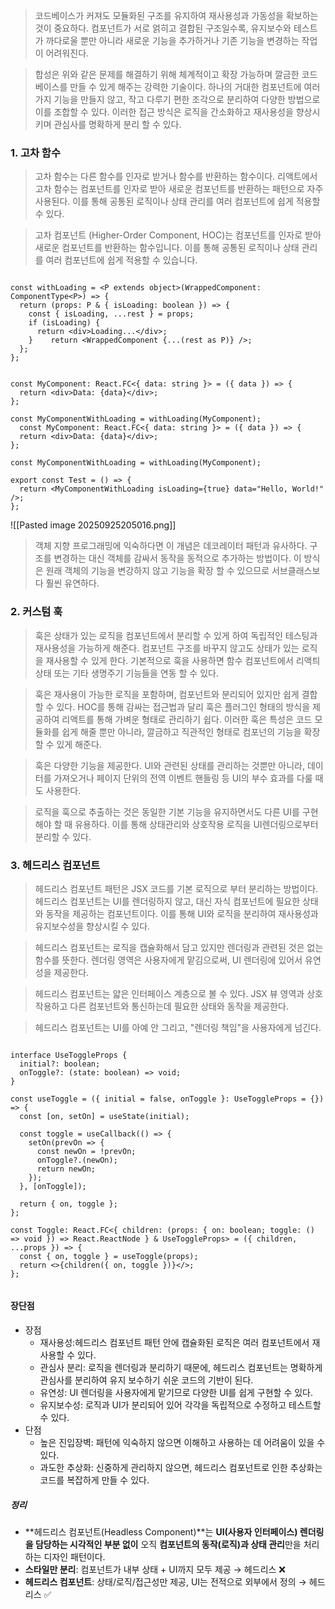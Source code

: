> 코드베이스가 커져도 모듈화된 구조를 유지하여 재사용성과 가동성을 확보하는 것이 중요하다. 컴포넌트가 서로 얽히고 결합된 구조일수록, 유지보수와 테스트가 까다로울 뿐만 아니라 새로운 기능을 추가하거나 기존 기능을 변경하는 작업이 어려워진다. 

> 합성은 위와 같은 문제를 해결하기 위해 체계적이고 확장 가능하며 깔금한 코드베이스를 만들 수 있게 해주는 강력한 기술이다. 하나의 거대한 컴포넌트에 여러 가지 기능을 만들지 않고, 작고 다루기 편한 조각으로 분리하여 다양한 방법으로 이를 조합할 수 있다. 이러한 접근 방식은 로직을 간소화하고 재사용성을 향상시키며 관심사를 명확하게 분리 할 수 있다.

### 1. 고차 함수

> 고차 함수는 다른 함수를 인자로 받거나 함수를 반환하는 함수이다. 리액트에서 고차 함수는 컴포넌트를 인자로 받아 새로운 컴포넌트를 반환하는 패턴으로 자주 사용된다. 이를 통해 공통된 로직이나 상태 관리를 여러 컴포넌트에 쉽게 적용할 수 있다.

> 고차 컴포넌트 (Higher-Order Component, HOC)는 컴포넌트를 인자로 받아 새로운 컴포넌트를 반환하는 함수입니다. 이를 통해 공통된 로직이나 상태 관리를 여러 컴포넌트에 쉽게 적용할 수 있습니다.

``` tsx

const withLoading = <P extends object>(WrappedComponent: ComponentType<P>) => {  
  return (props: P & { isLoading: boolean }) => {  
    const { isLoading, ...rest } = props;  
    if (isLoading) {  
      return <div>Loading...</div>;  
    }    return <WrappedComponent {...(rest as P)} />;  
  };  
};  
```

``` tsx

const MyComponent: React.FC<{ data: string }> = ({ data }) => {  
  return <div>Data: {data}</div>;  
};  
  
const MyComponentWithLoading = withLoading(MyComponent);  
  const MyComponent: React.FC<{ data: string }> = ({ data }) => {  
  return <div>Data: {data}</div>;  
};  
  
const MyComponentWithLoading = withLoading(MyComponent);  
  
export const Test = () => {  
  return <MyComponentWithLoading isLoading={true} data="Hello, World!" />;  
};
```

![[Pasted image 20250925205016.png]]

>  객체 지향 프로그래밍에 익숙하다면 이 개념은 데코레이터 패턴과 유사하다. 구조를 변경하는 대신 객체를 감싸서 동작을 동적으로 추가하는 방법이다. 이 방식은 원래 객체의 기능을 변강하지 않고 기능을 확장 할 수 있으므로 서브클래스보다 훨씬 유연하다.

### 2. 커스텀 훅

>  훅은 상태가 있는 로직을 컴포넌트에서 분리할 수 있게 하여 독립적인 테스팅과 재사용성을 가능하게 해준다. 컴포넌트 구조를 바꾸지 않고도 상태가 있는 로직을 재사용할 수 있게 한다. 기본적으로 훅을 사용하면 함수 컴포넌트에서 리액틔 상태 또는 기타 생명주기 기능들을 연동 할 수 있다.

> 훅은 재사용이 가능한 로직을 포함하며, 컴포넌트와 분리되어 있지만 쉽게 결합할 수 있다. HOC를 통해 감싸는 접근법과 달리 훅은 플러그인 형태의 방식을 제공하여 리액트를 통해 가벼운 형태로 관리하기 쉽다. 이러한 훅은 특성은 코드 모듈화를 쉽게 해줄 뿐만 아니라, 깔금하고 직관적인 형태로 컴포넌의 기능을 확장할 수 있게 해준다.

> 훅은 다양한 기능을 제공한다. UI와 관련된 상태를 관리하는 것뿐만 아니라, 데이터를 가져오거나 페이지 단위의 전역 이벤트 핸들링 등 UI의 부수 효과를 다룰 때도 사용한다.

> 로직을 훅으로 추출하는 것은 동일한 기본 기능을 유지하면서도 다른 UI를 구현해야 할 때 유용하다. 이를 통해 상태관리와 상호작용 로직을 UI렌더링으로부터 분리할 수 있다. 

### 3. 헤드리스 컴포넌트

> 헤드리스 컴포넌트 패턴은 JSX 코드를 기본 로직으로 부터 분리하는 방법이다. 헤드리스 컴포넌트는 UI를 렌더링하지 않고, 대신 자식 컴포넌트에 필요한 상태와 동작을 제공하는 컴포넌트이다. 이를 통해 UI와 로직을 분리하여 재사용성과 유지보수성을 향상시킬 수 있다.

> 헤드리스 컴포넌트는 로직을 캡슐화해서 담고 있지만 렌더링과 관련된 것은 없는 함수를 뜻한다. 렌더링 영역은 사용자에게 맡김으로써, UI 렌더링에 있어서 유연성을 제공한다.

> 헤드리스 컴포넌트는 얇은 인터페이스 계층으로 볼 수 있다. JSX 뷰 영역과 상호작용하고 다른 컴포넌트와 통신하는데 필요한 상태와 동작을 제공한다. 

> 헤드리스 컴포넌트는 UI를 아예 안 그리고, "렌더링 책임"을 사용자에게 넘긴다.

``` tsx

interface UseToggleProps {
  initial?: boolean;
  onToggle?: (state: boolean) => void;
}

const useToggle = ({ initial = false, onToggle }: UseToggleProps = {}) => {  
  const [on, setOn] = useState(initial);  
  
  const toggle = useCallback(() => {  
    setOn(prevOn => {  
      const newOn = !prevOn;  
      onToggle?.(newOn);  
      return newOn;  
    });  
  }, [onToggle]);  
  
  return { on, toggle };  
};
  
const Toggle: React.FC<{ children: (props: { on: boolean; toggle: () => void }) => React.ReactNode } & UseToggleProps> = ({ children, ...props }) => {  
  const { on, toggle } = useToggle(props);  
  return <>{children({ on, toggle })}</>;  
};  
```

``` 

```

#### 장단점

- 장점
	- 재사용성:헤드리스 컴포넌트 패턴 안에 캡슐화된 로직은 여러 컴포넌트에서 재사용할 수 있다.
	- 관심사 분리: 로직을 렌더링과 분리하기 때문에, 헤드리스 컴포넌트는 명확하게 관심사를 분리하여 유지 보수하기 쉬운 코드의 기반이 된다.
	- 유연성: UI 렌더링을 사용자에게 맡기므로 다양한 UI를 쉽게 구현할 수 있다.
	- 유지보수성: 로직과 UI가 분리되어 있어 각각을 독립적으로 수정하고 테스트할 수 있다.
- 단점
	- 높은 진입장벽: 패턴에 익숙하지 않으면 이해하고 사용하는 데 어려움이 있을 수 있다.
	- 과도한 추상화: 신중하게 관리하지 않으면, 헤드리스 컴포넌트로 인한 추상화는 코드를 복잡하게 만들 수 있다.

##### 정리

- **헤드리스 컴포넌트(Headless Component)**는 **UI(사용자 인터페이스) 렌더링을 담당하는 시각적인 부분 없이** 오직 **컴포넌트의 동작(로직)과 상태 관리**만을 처리하는 디자인 패턴이다.
- **스타일만 분리**: 컴포넌트가 내부 상태 + UI까지 모두 제공 → 헤드리스 ❌
- **헤드리스 컴포넌트**: 상태/로직/접근성만 제공, UI는 전적으로 외부에서 정의 → 헤드리스 ✅

